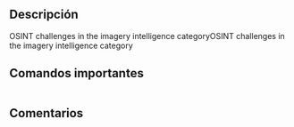 ## Descripción
OSINT challenges in the imagery intelligence categoryOSINT challenges in the imagery intelligence category

## Comandos importantes
```
```

## Comentarios
